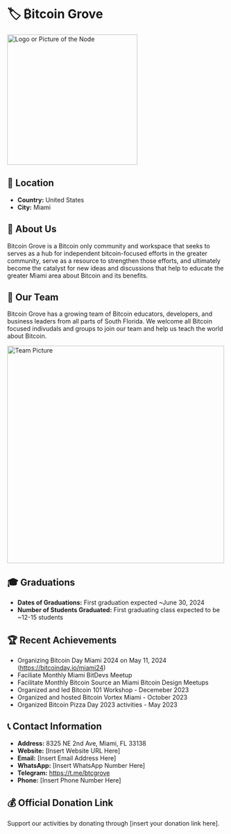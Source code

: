 # 🏷️ ₿itcoin Grove
<img src="https://github.com/MyFirstBitcoin/Light-Node-Directory/blob/main/United%20States%20--%20Bitcoin%20Grove/Bitcoin%20Grove%20Logo.jpg" width="300" alt="Logo or Picture of the Node"> <!-- 1 picture maximum -->

## 📍 Location
- **Country:** United States
- **City:** Miami

## 📖 About Us
Bitcoin Grove is a Bitcoin only community and workspace that seeks to serves as a hub for independent bitcoin-focused efforts in the greater community, serve as a resource to strengthen those efforts, and ultimately become the catalyst for new ideas and discussions that help to educate the greater Miami area about Bitcoin and its benefits.

## 👥 Our Team
Bitcoin Grove has a growing team of Bitcoin educators, developers, and business leaders from all parts of South Florida.  We welcome all Bitcoin focused indivudals and groups to join our team and help us teach the world about Bitcoin.

<img src="https://github.com/MyFirstBitcoin/Light-Node-Directory/blob/main/team_placeholder.png" width="500" alt="Team Picture"> <!-- 1 picture maximum -->

## 🎓 Graduations
- **Dates of Graduations:** First graduation expected ~June 30, 2024
- **Number of Students Graduated:** First graduating class expected to be ~12-15 students

## 🏆 Recent Achievements
- Organizing Bitcoin Day Miami 2024 on May 11, 2024 (https://bitcoinday.io/miami24)
- Faciliate Monthly Miami BitDevs Meetup
- Facilitate Monthly Bitcoin Source an Miami Bitcoin Design Meetups
- Organized and led Bitcoin 101 Workshop - Decemeber 2023
- Organized and hosted Bitcoin Vortex Miami - October 2023
- Organized Bitcoin Pizza Day 2023 activities - May 2023

## 📞 Contact Information
- **Address:** 8325 NE 2nd Ave, Miami, FL 33138
- **Website:** [Insert Website URL Here]
- **Email:** [Insert Email Address Here]
- **WhatsApp:** [Insert WhatsApp Number Here]
- **Telegram:** https://t.me/btcgrove
- **Phone:** [Insert Phone Number Here]

## 💰 Official Donation Link
Support our activities by donating through [insert your donation link here].
